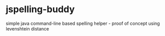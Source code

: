 # jspelling-buddy
simple java command-line based spelling helper - proof of concept using levenshtein distance
